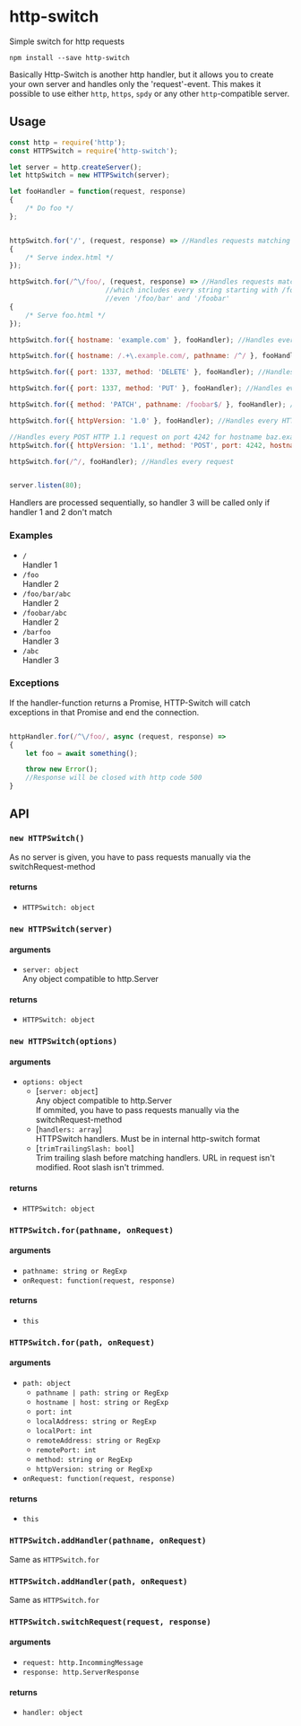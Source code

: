 # http-switch
  Simple switch for http requests

```shell
npm install --save http-switch
```
Basically Http-Switch is another http handler, but it allows you to create your own server and handles only the 'request'-event. This makes it possible to use either `http`, `https`, `spdy` or any other `http`-compatible server.

## Usage

```js
const http = require('http');
const HTTPSwitch = require('http-switch');

let server = http.createServer();
let httpSwitch = new HTTPSwitch(server);

let fooHandler = function(request, response)
{
	/* Do foo */
};


httpSwitch.for('/', (request, response) => //Handles requests matching string '/'
{
	/* Serve index.html */
});

httpSwitch.for(/^\/foo/, (request, response) => //Handles requests matching regex ^/foo
						//which includes every string starting with /foo
						//even '/foo/bar' and '/foobar'
{
	/* Serve foo.html */
});

httpSwitch.for({ hostname: 'example.com' }, fooHandler); //Handles every request for example.com

httpSwitch.for({ hostname: /.+\.example.com/, pathname: /^/ }, fooHandler); //Handles every request for *.example.com

httpSwitch.for({ port: 1337, method: 'DELETE' }, fooHandler); //Handles every DELETE request

httpSwitch.for({ port: 1337, method: 'PUT' }, fooHandler); //Handles every PUT request on port 1337

httpSwitch.for({ method: 'PATCH', pathname: /foobar$/ }, fooHandler); //Handles every PATCH request whose URL ends with foobar

httpSwitch.for({ httpVersion: '1.0' }, fooHandler); //Handles every HTTP 1.0 request

//Handles every POST HTTP 1.1 request on port 4242 for hostname baz.example.com whose URL starts with /foo and ends with bar
httpSwitch.for({ httpVersion: '1.1', method: 'POST', port: 4242, hostname: 'baz.example.com', pathname: /^\/foo.*bar$/ }, fooHandler);

httpSwitch.for(/^/, fooHandler); //Handles every request


server.listen(80);
```

Handlers are processed sequentially, so handler 3 will be called only if handler 1 and 2 don't match

### Examples
- `/`  
Handler 1
- `/foo`  
Handler 2
- `/foo/bar/abc`  
Handler 2
- `/foobar/abc`  
Handler 2
- `/barfoo`  
Handler 3
- `/abc`  
Handler 3

### Exceptions

If the handler-function returns a Promise, HTTP-Switch will catch exceptions in that Promise and end the connection.

```js

httpHandler.for(/^\/foo/, async (request, response) =>
{
	let foo = await something();

	throw new Error();
	//Response will be closed with http code 500
}
```

## API

### `new HTTPSwitch()`

As no server is given, you have to pass requests manually via the switchRequest-method

#### returns

- `HTTPSwitch: object`

### `new HTTPSwitch(server)`

#### arguments

- `server: object`  
Any object compatible to http.Server  

#### returns

- `HTTPSwitch: object`

### `new HTTPSwitch(options)`

#### arguments

- `options: object`
  - [`server: object`]  
  Any object compatible to http.Server  
  If ommited, you have to pass requests manually via the switchRequest-method
  - [`handlers: array`]  
  HTTPSwitch handlers. Must be in internal http-switch format
  - [`trimTrailingSlash: bool`]  
  Trim trailing slash before matching handlers. URL in request isn't modified. Root slash isn't trimmed.

#### returns

- `HTTPSwitch: object`

### `HTTPSwitch.for(pathname, onRequest)`

#### arguments

- `pathname: string or RegExp`
- `onRequest: function(request, response)`

#### returns

- `this`

### `HTTPSwitch.for(path, onRequest)`

#### arguments

- `path: object`
	- `pathname | path: string or RegExp`
	- `hostname | host: string or RegExp`
	- `port: int`
	- `localAddress: string or RegExp`
	- `localPort: int`
	- `remoteAddress: string or RegExp`
	- `remotePort: int`
	- `method: string or RegExp`
	- `httpVersion: string or RegExp`
- `onRequest: function(request, response)`

#### returns

- `this`

### `HTTPSwitch.addHandler(pathname, onRequest)`
Same as `HTTPSwitch.for`

### `HTTPSwitch.addHandler(path, onRequest)`
Same as `HTTPSwitch.for`

### `HTTPSwitch.switchRequest(request, response)`

#### arguments

- `request: http.IncommingMessage`
- `response: http.ServerResponse`

#### returns

- `handler: object`
